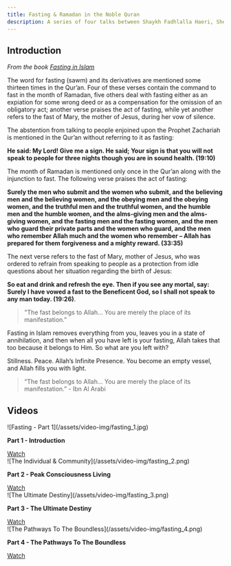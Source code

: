 ```yaml
---
title: Fasting & Ramadan in the Noble Quran
description: A series of four talks between Shaykh Fadhlalla Haeri, Sheikh Saadi Shakur and Dr Adnan AlAdnani during the month of Ramadan 2021.
---
```

## Introduction 

_From the book <a href="https://zahrapublications.pub/book-FastingInIslam.php#bookTitle" target="_blank">Fasting in Islam</a>_

The word for fasting (sawm) and its derivatives are mentioned some thirteen times in the Qur’an. Four of these verses contain the command to fast in the month of Ramadan, five others deal with fasting either as an expiation for some wrong deed or as a compensation for the omission of an obligatory act; another verse praises the act of fasting, while yet another refers to the fast of Mary, the mother of Jesus, during her vow of silence.

The abstention from talking to people enjoined upon the Prophet Zachariah is mentioned in the Qur’an without referring to it as fasting: 

**He said: My Lord! Give me a sign. He said; Your sign is that you will not speak to people for three nights though you are in sound health. (19:10)**

The month of Ramadan is mentioned only once in the Qur’an along with the injunction to fast. The
following verse praises the act of fasting:

**Surely the men who submit and the women who submit, and the believing men and the believing women, and the obeying men and the obeying women, and the truthful men and the truthful women, and the humble men and the humble women, and the alms-giving men and the alms-giving women, and the fasting men and the fasting women, and the men who guard their private parts and the women who guard, and the men who remember Allah much and the women who remember – Allah has prepared for them forgiveness and a mighty reward. (33:35)**

The next verse refers to the fast of Mary, mother of Jesus, who was ordered to refrain from speaking to people as a protection from idle questions about her situation regarding the birth of Jesus:

**So eat and drink and refresh the eye. Then if you see any mortal, say: Surely I have vowed a fast to the Beneficent God, so I shall not speak to any man today. (19:26)**.

> "The fast belongs to Allah… You are merely the place of its manifestation.”

Fasting in Islam removes everything from you, leaves you in a state of annihilation, and then when all you have left is your fasting, Allah takes that too because it belongs to Him. So what are you left with?

Stillness. Peace. Allah’s Infinite Presence. You become an empty vessel, and Allah fills you with light.  

> “The fast belongs to Allah… You are merely the place of its manifestation.” - Ibn Al Arabi

## Videos

<div markdown="1" class="card video sidebar center gemoji center-content">

<div markdown="2" class="video-image">
![Fasting - Part 1](/assets/video-img/fasting_1.jpg)
</div>

**Part 1 - Introduction**

<div markdown="3" class="video-link">
<a href="/gatherings/past/2021/fasting-1" rel="noopener noreferrer">Watch</a>
</div>

</div>

<div markdown="1" class="card video sidebar center gemoji center-content">

<div markdown="2" class="video-image">
![The Individual & Community](/assets/video-img/fasting_2.png)
</div>

**Part 2 - Peak Consciousness Living**

<div markdown="3" class="video-link">
<a href="/gatherings/past/2021/fasting-2" rel="noopener noreferrer">Watch</a>
</div>

</div>

<div markdown="1" class="card video sidebar center gemoji center-content">

<div markdown="2" class="video-image">
![The Ultimate Destiny](/assets/video-img/fasting_3.png)
</div>

**Part 3 - The Ultimate Destiny**

<div markdown="3" class="video-link">
<a href="/gatherings/past/2021/fasting-3" rel="noopener noreferrer">Watch</a>
</div>

</div>

<div markdown="1" class="card video sidebar center gemoji center-content">

<div markdown="2" class="video-image">
![The Pathways To The Boundless](/assets/video-img/fasting_4.png)
</div>

**Part 4 - The Pathways To The Boundless**

<div markdown="3" class="video-link">
<a href="/gatherings/past/2021/fasting-4" rel="noopener noreferrer">Watch</a>
</div>

</div>
